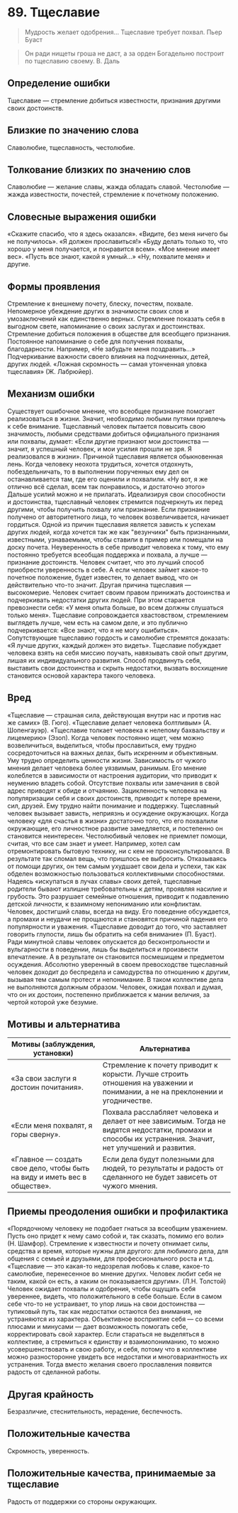 # 89. Тщеславие
>Мудрость желает одобрения... 
Тщеславие требует похвал.
Пьер Буаст

>Он ради нищеты гроша не даст, а за орден 
Богадельню построит по тщеславию своему.
В. Даль

## Определение ошибки
Тщеславие — стремление добиться известности, признания другими своих достоинств.

## Близкие по значению слова
Славолюбие, тщеславность, честолюбие.

## Толкование близких по значению слов
Славолюбие — желание славы, жажда обладать славой.
Честолюбие — жажда известности, почестей, стремление к почетному положению.

## Словесные выражения ошибки
«Скажите спасибо, что я здесь оказался».
«Видите, без меня ничего бы не получилось».
«Я должен прославиться!»
«Буду делать только то, что хорошо у меня получается, и понравится всем».
«Мое мнение имеет вес».
«Пусть все знают, какой я умный...»
«Ну, похвалите меня» и другие.

## Формы проявления
Стремление к внешнему почету, блеску, почестям, похвале.
Непомерное убеждение других в значимости своих слов и умозаключений как единственно верных.
Стремление показать себя в выгодном свете, напоминание о своих заслугах и достоинствах.
Стремление добиться положения в обществе для всеобщего признания.
Постоянное напоминание о себе для получения похвалы, благодарности. Например, «Не забудьте меня поздравить...»
Подчеркивание важности своего влияния на подчиненных, детей, других людей.
«Ложная скромность — самая утонченная уловка тщеславия» (Ж. Лабрюйер).

## Механизм ошибки
Существует ошибочное мнение, что всеобщее признание помогает реализоваться в жизни. Значит, необходимо любыми путями привлечь к себе внимание. Тщеславный человек пытается повысить свою значимость, любыми средствами добиться официального признания или похвалы, думает: «Если другие признают мои достоинства — значит, я успешный человек, и мои усилия прошли не зря. Я реализовался в жизни».
Причиной тщеславия является обыкновенная лень. Когда человеку неохота трудиться, хочется отдохнуть, побездельничать, то в выполнении порученных ему дел он останавливается там, где его оценили и похвалили. «Ну вот, я же отлично всё сделал, всем так понравилось, и достаточно этого» Дальше усилий можно и не прилагать.
Идеализируя свои способности и достоинства, тщеславный человек стремится подчеркнуть их перед другими, чтобы получить похвалу или признание. Если признание получено от авторитетного лица, то человек возвеличивается, начинает гордиться. Одной из причин тщеславия является зависть к успехам других людей, когда хочется так же как "везунчики" быть признанными, известными, узнаваемыми, чтобы ставили в пример или помещали на доску почета.
Неуверенность в себе приводит человека к тому, что ему постоянно требуется всеобщая поддержка и похвала, а лучше — признание достоинств. Человек считает, что это лучший способ приобрести уверенность в себе. А если человек займет какое-то почетное положение, будет известен, то делает вывод, что он действительно что-то значит.
Другая причина тщеславия — высокомерие. Человек считает своим правом принижать достоинства и подчеркивать недостатки других людей. При этом старается превознести себя: «У меня опыта больше, во всем должны слушаться только меня». Тщеславие сопровождается хвастовством, стремлением выглядеть лучше, чем есть на самом деле, и это публично подчеркивается: «Все знают, что я не могу ошибиться». Сопутствующие тщеславию гордость и самолюбие стремятся доказать: «Я лучше других, каждый должен это видеть». Тщеславие побуждает человека взять на себя миссию поучать, навязывать свой опыт другим, лишая их индивидуального развития.
Способ продвинуть себя, выставить свои достоинства и скрыть недостатки, вызвать восхищение становится основой характера такого человека.

## Вред
«Тщеславие — страшная сила, действующая внутри нас и против нас же самих» (В. Гюго).
«Тщеславие делает человека болтливым» (А. Шопенгауэр). «Тщеславие толкает человека к нелепому бахвальству и лицемерию» (Эзоп).
Когда человек постоянно ищет, чем можно возвеличиться, выделиться, чтобы прославиться, ему трудно сосредоточиться на важных делах, быть искренним и объективным. Уму трудно определить ценности жизни.
Зависимость от чужого мнения делает человека более уязвимым, ранимым. Его мнение колеблется в зависимости от настроения аудитории, что приводит к неумению владеть собой. Отсутствие похвалы или замечания в свой адрес приводят к обиде и отчаянию.
Зацикленность человека на популяризации себя и своих достоинств, приводит к потере времени, сил, друзей. Ему трудно найти понимание и поддержку.
Тщеславный человек вызывает зависть, неприязнь и осуждение окружающих.
Когда человеку «для счастья в жизни» достаточно того, что его похвалили окружающие, его личностное развитие замедляется, и постепенно он становится неинтересен.
Честолюбивый человек не приемлет помощи, считая, что все сам знает и умеет. Например, хотел сам отремонтировать бытовую технику, ни с кем не проконсультировался. В результате так сломал вещь, что пришлось ее выбросить. Отказываясь от помощи других, он тем самым ухудшает свои дела и успехи, так как обделен возможностью пользоваться коллективными способностями.
Надеясь «искупаться в лучах славы» своих детей, тщеславные родители бывают излишне требовательны к детям, проявляя насилие и грубость. Это разрушает семейные отношения, приводит к подавлению детской личности, к взаимному непониманию или конфликтам.
Человек, достигший славы, всегда на виду. Его поведение обсуждается, а промахи и неудачи не прощаются и становятся причиной падения его популярности и уважения.
«Тщеславие доводит до того, что заставляет говорить глупости, лишь бы обратить на себя внимание» (П. Буаст). Ради минутной славы человек опускается до бесконтрольности и вульгарности в поведении, лишь бы выделиться и произвести впечатление. А в результате он становится посмешищем и предметом осуждения.
Абсолютно уверенный в своем превосходстве тщеславный человек доходит до беспредела и самодурства по отношению к другим, вызывая тем самым протест и непонимание. В таком коллективе дела не выполняются должным образом.
Человек, ожидая похвал и думая, что он их достоин, постепенно приближается к мании величия, за чертой которой уже безумие.

## Мотивы и альтернатива
Мотивы (заблуждения, установки) | Альтернатива
---|---
«За свои заслуги я достоин почитания».	| Стремление к почету приводит к корысти. Лучше строить отношения на уважении и понимании, а не на преклонении и угодничестве.
«Если меня похвалят, я горы сверну».	| Похвала расслабляет человека и делает от нее зависимым. Тогда не видятся недостатки, промахи и способы их устранения. Значит, нет улучшений и развития.
«Главное — создать свое дело, чтобы быть на виду и иметь вес в обществе».	| Если дела будут полезными для людей, то результаты и радость от сделанного не будет зависеть от чужого мнения.

## Приемы преодоления ошибки и профилактика
«Порядочному человеку не подобает гнаться за всеобщим уважением. Пусть оно придет к нему само собой и, так сказать, помимо его воли» (Н. Шамфор).
Стремление к известности и почету отнимает силы, средства и время, которые нужны для другого: для любимого дела, для общения с семьей и друзьями, для профессионального роста и т.д.
«Тщеславие — это какая-то недозрелая любовь к славе, какое-то самолюбие, перенесенное во мнение других. Человек любит себя не таким, какой он есть, а каким он показывается другим». (Л.Н. Толстой) Человек ожидает похвалы и одобрения, чтобы ощущать себя увереннее, видеть, что положительного в себе больше. Если в самом себе что-то не устраивает, то упор лишь на свои достоинства — тупиковый путь, так как недостатки остаются без внимания, не устраняются из характера. Объективное восприятие себя — со всеми плюсами и минусами — дает возможность помогать себе, корректировать свой характер.
Если стараться не выделяться в коллективе, а стремиться к единству и взаимопониманию, то можно усовершенствовать и свою работу, и себя, потому что в коллективе можно разносторонне увидеть все недостатки и многовариантность их устранения. Тогда вместо желания своего прославления появится радость от сделанной работы.

## Другая крайность
Безразличие, стеснительность, нерадение, беспечность.

## Положительные качества
Скромность, уверенность.

## Положительные качества, принимаемые за тщеславие
Радость от поддержки со стороны окружающих. 
